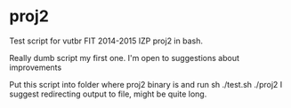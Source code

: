 proj2
=====

Test script for vutbr FIT 2014-2015 IZP proj2 in bash.

Really dumb script my first one. I'm open to suggestions about improvements

Put this script into folder where proj2 binary is and run sh ./test.sh ./proj2
I suggest redirecting output to file, might be quite long.

